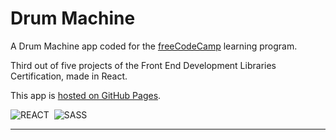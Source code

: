 # Drum Machine

A Drum Machine app coded for the [freeCodeCamp](https://www.freecodecamp.org) learning program.

Third out of five projects of the Front End Development Libraries Certification, made in React.

This app is [hosted on GitHub Pages](https://marcocosta1618.github.io/drum-machine/).

![REACT](https://img.shields.io/badge/REACT-grey.svg?&logo=react&logoColor=blue)&nbsp;
![SASS](https://img.shields.io/badge/SASS-cc6699.svg?&logo=sass&logoColor=white)&nbsp;

---